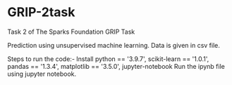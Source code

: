# GRIP-2task
Task 2 of The Sparks Foundation GRIP Task

Prediction using unsupervised machine learning. Data is given in csv file.

Steps to run the code:- 
Install python == '3.9.7', 
scikit-learn == '1.0.1', 
pandas == '1.3.4', 
matplotlib == '3.5.0', 
jupyter-notebook 
Run the ipynb file using jupyter notebook.
